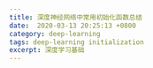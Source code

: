 ```yaml
---
title: 深度神经网络中常用初始化函数总结
date:  2020-03-13 20:25:13 +0800
category: deep-learning
tags: deep-learning initialization
excerpt: 深度学习基础
---
```


